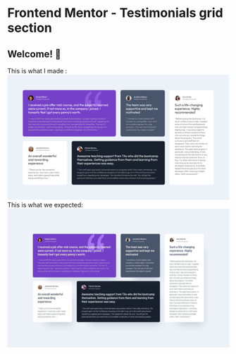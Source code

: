 # Frontend Mentor - Testimonials grid section

## Welcome! 👋
This is what I made :
<img src="https://github.com/FrontendMentorRepo/testimonials-grid-section-main/blob/main/image.png"/>
<Br/>
This is what we expected:
<img src="https://github.com/FrontendMentorRepo/testimonials-grid-section-main/blob/main/design/desktop-design.jpg"/>

